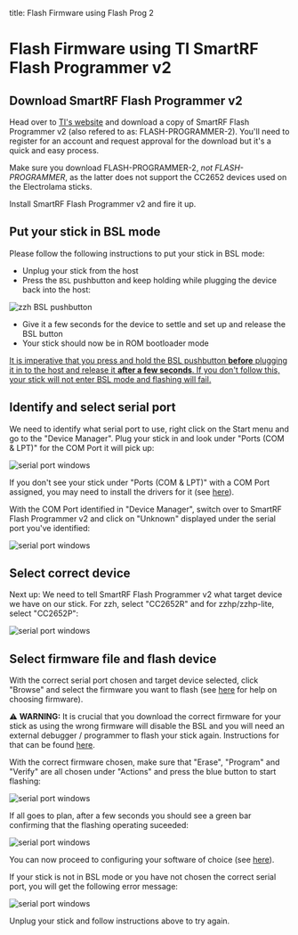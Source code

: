 title: Flash Firmware using Flash Prog 2

# Flash Firmware using TI SmartRF Flash Programmer v2

## Download SmartRF Flash Programmer v2

Head over to [TI's website](https://www.ti.com/tool/FLASH-PROGRAMMER) and download a copy of SmartRF Flash Programmer v2 (also refered to as: FLASH-PROGRAMMER-2). You'll need to register for an account and request approval for the download but it's a quick and easy process.

Make sure you download FLASH-PROGRAMMER-2, *not FLASH-PROGRAMMER*, as the latter does not support the CC2652 devices used on the Electrolama sticks.

Install SmartRF Flash Programmer v2 and fire it up.

## Put your stick in BSL mode

Please follow the following instructions to put your stick in BSL mode:

  - Unplug your stick from the host
  - Press the `BSL` pushbutton and keep holding while plugging the device back into the host:

![zzh BSL pushbutton](/_assets/zzh-bsl-button.jpg)

  - Give it a few seconds for the device to settle and set up and release the BSL button
  - Your stick should now be in ROM bootloader mode

<ins>It is imperative that you press and hold the BSL pushbutton **before** plugging it in to the host and release it **after a few seconds**. If you don't follow this, your stick will not enter BSL mode and flashing will fail.</ins>


## Identify and select serial port

We need to identify what serial port to use, right click on the Start menu and go to the "Device Manager". Plug your stick in and look under "Ports (COM & LPT)" for the COM Port it will pick up:

![serial port windows](/_assets/zzh-port-windows.png)

If you don't see your stick under "Ports (COM & LPT)" with a COM Port assigned, you may need to install the drivers for it (see [here](/radio-docs/drivers/)).

With the COM Port identified in "Device Manager", switch over to SmartRF Flash Programmer v2 and click on "Unknown" displayed under the serial port you've identified:

![serial port windows](/_assets/flash-prog-port.png)


## Select correct device

Next up: We need to tell SmartRF Flash Programmer v2 what target device we have on our stick. For zzh, select "CC2652R" and for zzhp/zzhp-lite, select "CC2652P":

![serial port windows](/_assets/flash-prog-device.png)


## Select firmware file and flash device

With the correct serial port chosen and target device selected, click "Browse" and select the firmware you want to flash (see [here](/radio-docs/#step-2-download-the-correct-firmware-for-your-stick) for help on choosing firmware).

<p class="warn">⚠️ <b>WARNING:</b> It is crucial that you download the correct firmware for your stick as using the wrong firmware will disable the BSL and you will need an external debugger / programmer to flash your stick again. Instructions for that can be found <a href="/radio-docs/advanced/flash-jtag/">here</a>.</p>

With the correct firmware chosen, make sure that "Erase", "Program" and "Verify" are all chosen under "Actions" and press the blue button to start flashing:

![serial port windows](/_assets/flash-prog.png)

If all goes to plan, after a few seconds you should see a green bar confirming that the flashing operating suceeded:

![serial port windows](/_assets/flash-prog-ok.png)

You can now proceed to configuring your software of choice (see [here](/radio-docs/#step-4-setup-zigbee2mqtt-or-zha)).

If your stick is not in BSL mode or you have not chosen the correct serial port, you will get the following error message:

![serial port windows](/_assets/flash-prog-fail.png)

Unplug your stick and follow instructions above to try again.